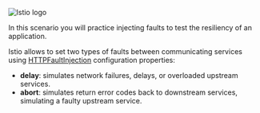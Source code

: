 ![Istio logo](https://raw.githubusercontent.com/lorenzo85/scenarios-ica/master/istio-logo.svg)

In this scenario you will practice injecting faults to test the resiliency of an application.

Istio allows to set two types of faults between communicating services using [HTTPFaultInjection](https://istio.io/latest/docs/reference/config/networking/virtual-service/#HTTPFaultInjection)
configuration properties:
* **delay**: simulates network failures, delays, or overloaded upstream services.
* **abort**: simulates return error codes back to downstream services, simulating a faulty upstream service.
